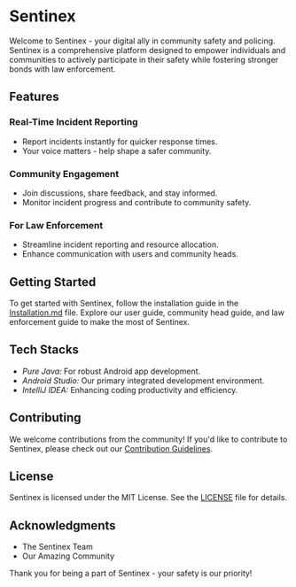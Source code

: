 # Sentinex

Welcome to Sentinex - your digital ally in community safety and policing. Sentinex is a comprehensive platform designed to empower individuals and communities to actively participate in their safety while fostering stronger bonds with law enforcement.

## Features

### Real-Time Incident Reporting

- Report incidents instantly for quicker response times.
- Your voice matters - help shape a safer community.

### Community Engagement

- Join discussions, share feedback, and stay informed.
- Monitor incident progress and contribute to community safety.

### For Law Enforcement

- Streamline incident reporting and resource allocation.
- Enhance communication with users and community heads.

## Getting Started

To get started with Sentinex, follow the installation guide in the [Installation.md](Installation.md) file. Explore our user guide, community head guide, and law enforcement guide to make the most of Sentinex.

## Tech Stacks

- *Pure Java:* For robust Android app development.
- *Android Studio:* Our primary integrated development environment.
- *IntelliJ IDEA:* Enhancing coding productivity and efficiency.

## Contributing

We welcome contributions from the community! If you'd like to contribute to Sentinex, please check out our [Contribution Guidelines](CONTRIBUTING.md).

## License

Sentinex is licensed under the MIT License. See the [LICENSE](LICENSE) file for details.

## Acknowledgments

- The Sentinex Team
- Our Amazing Community

Thank you for being a part of Sentinex - your safety is our priority!
